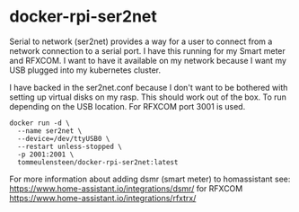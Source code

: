 docker-rpi-ser2net
============

Serial to network (ser2net) provides a way for a user to connect from a network connection to a serial port.
I have this running for my Smart meter and RFXCOM. I want to have it available on my network because I want my USB plugged into my kubernetes cluster.

I have backed in the ser2net.conf because I don't want to be bothered with setting up virtual disks on my rasp. This should work out of the box.
To run depending on the USB location. For RFXCOM port 3001 is used.

    docker run -d \
      --name ser2net \
      --device=/dev/ttyUSB0 \
      --restart unless-stopped \
      -p 2001:2001 \
      tommeulensteen/docker-rpi-ser2net:latest

For more information about adding dsmr (smart meter) to homassistant see: 
https://www.home-assistant.io/integrations/dsmr/
for RFXCOM
https://www.home-assistant.io/integrations/rfxtrx/

